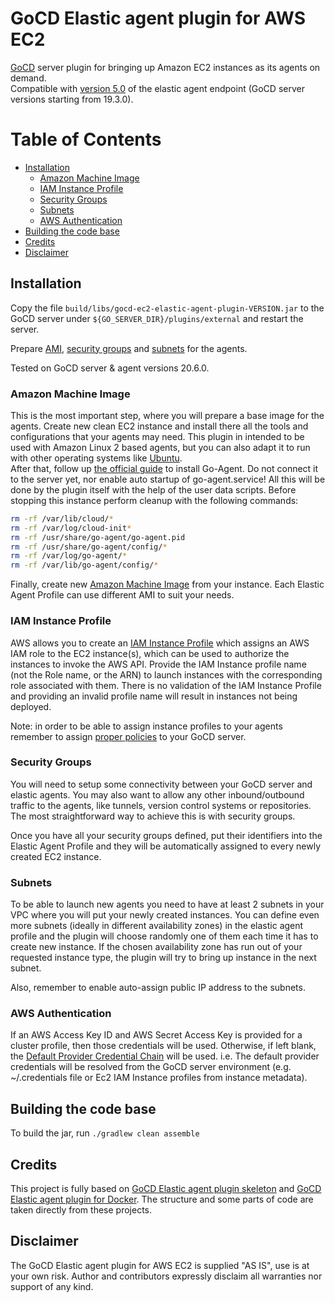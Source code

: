 # GoCD Elastic agent plugin for AWS EC2

[GoCD](https://www.gocd.org) server plugin for bringing up Amazon EC2 instances as its agents on demand.  
Compatible with [version 5.0](https://plugin-api.gocd.org/19.3.0/elastic-agents/) of the elastic agent endpoint (GoCD server versions starting from 19.3.0).

Table of Contents
=================

  * [Installation](#installation)
    * [Amazon Machine Image](#amazon-machine-image)
    * [IAM Instance Profile](#iam-instance-profile)
    * [Security Groups](#security-groups)
    * [Subnets](#subnets)
    * [AWS Authentication](#aws-authentication)                            
  * [Building the code base](#building-the-code-base)
  * [Credits](#credits)
  * [Disclaimer](#disclaimer)

## Installation

Copy the file `build/libs/gocd-ec2-elastic-agent-plugin-VERSION.jar` to the GoCD server under `${GO_SERVER_DIR}/plugins/external`
and restart the server.

Prepare [AMI](#amazon-machine-image), [security groups](#security-groups) and [subnets](#subnets) for the agents.

Tested on GoCD server & agent versions 20.6.0.

### Amazon Machine Image

This is the most important step, where you will prepare a base image for the agents. 
Create new clean EC2 instance and install there all the tools and configurations that your agents may need. This plugin in intended to be used with Amazon Linux 2 
based agents, but you can also adapt it to run with other operating systems like [Ubuntu](https://github.com/continuumsecurity/GoCD-EC2-Elastic-Agent-Plugin/issues/8#issuecomment-619739056).  
After that, follow up [the official guide](https://docs.gocd.org/current/installation/install/agent/linux.html) to install Go-Agent. Do not connect it to the 
server yet, nor enable auto startup of go-agent.service! All this will be done by the plugin itself with the help of the user data scripts.
Before stopping this instance perform cleanup with the following commands:
```bash
rm -rf /var/lib/cloud/*
rm -rf /var/log/cloud-init*
rm -rf /usr/share/go-agent/go-agent.pid
rm -rf /usr/share/go-agent/config/*
rm -rf /var/log/go-agent/*
rm -rf /var/lib/go-agent/config/*
```
Finally, create new [Amazon Machine Image](https://docs.aws.amazon.com/AWSEC2/latest/UserGuide/AMIs.html) from your instance. Each Elastic Agent Profile can use
different AMI to suit your needs.

### IAM Instance Profile

AWS allows you to create an [IAM Instance Profile](https://docs.aws.amazon.com/IAM/latest/UserGuide/id_roles_use_switch-role-ec2_instance-profiles.html) which
assigns an AWS IAM role to the EC2 instance(s), which can be used to authorize the instances to invoke the AWS API. Provide the IAM Instance profile name
(not the Role name, or the ARN) to launch instances with the corresponding role associated with them. There is no validation of the IAM Instance Profile
and providing an invalid profile name will result in instances not being deployed.

Note: in order to be able to assign instance profiles to your agents remember to assign 
[proper policies](https://docs.aws.amazon.com/AWSEC2/latest/UserGuide/iam-roles-for-amazon-ec2.html#permission-to-pass-iam-roles) to your GoCD server.

### Security Groups

You will need to setup some connectivity between your GoCD server and elastic agents. You may also want to allow any other inbound/outbound traffic to the
agents, like tunnels, version control systems or repositories. The most straightforward way to achieve this is with security groups.

Once you have all your security groups defined, put their identifiers into the Elastic Agent Profile and they will be automatically assigned to every newly
created EC2 instance.

### Subnets

To be able to launch new agents you need to have at least 2 subnets in your VPC where you will put your newly created instances. You can define even more
subnets (ideally in different availability zones) in the elastic agent profile and the plugin will choose randomly one of them each time it has to create new
instance. If the chosen availability zone has run out of your requested instance type, the plugin will try to bring up instance in the next subnet.

Also, remember to enable auto-assign public IP address to the subnets.

### AWS Authentication

If an AWS Access Key ID and AWS Secret Access Key is provided for a cluster profile, then those credentials will be used. Otherwise, if left blank,
the [Default Provider Credential Chain](https://docs.aws.amazon.com/sdk-for-java/v2/developer-guide/credentials.html) will be used. i.e. The default provider
credentials will be resolved from the GoCD server environment (e.g. ~/.credentials file or Ec2 IAM Instance profiles from instance metadata).

## Building the code base

To build the jar, run `./gradlew clean assemble`

## Credits

This project is fully based on [GoCD Elastic agent plugin skeleton](https://github.com/gocd-contrib/elastic-agent-skeleton-plugin) and
[GoCD Elastic agent plugin for Docker](https://github.com/gocd-contrib/docker-elastic-agents). The structure and some parts of code are taken directly from
these projects.

## Disclaimer

The GoCD Elastic agent plugin for AWS EC2 is supplied "AS IS", use is at your own risk. Author and contributors expressly disclaim all warranties nor support of
any kind.

